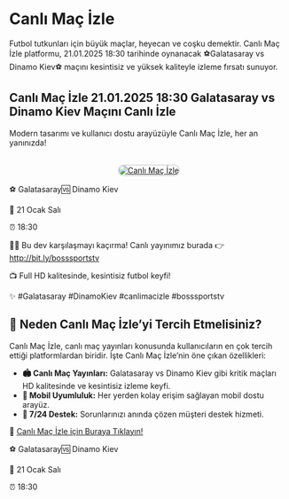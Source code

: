 <h1>Canlı Maç İzle</h1>
<p>Futbol tutkunları için büyük maçlar, heyecan ve coşku demektir. Canlı Maç İzle platformu, 21.01.2025 18:30 tarihinde oynanacak ⚽️Galatasaray vs Dinamo Kiev⚽️ maçını kesintisiz ve yüksek kaliteyle izleme fırsatı sunuyor.</p>
<p><h2>Canlı Maç İzle 21.01.2025 18:30 Galatasaray vs Dinamo Kiev Maçını Canlı İzle</h2></p>

<p>Modern tasarımı ve kullanıcı dostu arayüzüyle Canlı Maç İzle, her an yanınızda!</p>
<center>
<br>
<a href="https://bit.ly/bosssportstv" title="Canlı Maç İzle Giriş">
<img src="https://i.ibb.co/5K7Ks6w/zzzz3.gif" alt="Canlı Maç İzle" style="max-width: 100%; border: 2px solid #ddd; border-radius: 10px;">
</a>
</center>

<p>⚽️ Galatasaray🆚 Dinamo Kiev</p>
<p>📅 21 Ocak Salı</p>
<p>⏰ 18:30</p>
<p>🔴🔶 Bu dev karşılaşmayı kaçırma! Canlı yayınımız burada 👉 <a href="http://bit.ly/bosssportstv">http://bit.ly/bosssportstv</a></p>
<p>📺 Full HD kalitesinde, kesintisiz futbol keyfi!</p>
<p>✨ #Galatasaray #DinamoKiev #canlimacizle #bosssportstv</p>

<h2>🌟 Neden Canlı Maç İzle’yi Tercih Etmelisiniz?</h2>
<p>Canlı Maç İzle, canlı maç yayınları konusunda kullanıcıların en çok tercih ettiği platformlardan biridir. İşte Canlı Maç İzle’nin öne çıkan özellikleri:</p>
<ul>
  <li><strong>🏟 Canlı Maç Yayınları:</strong> Galatasaray vs Dinamo Kiev gibi kritik maçları HD kalitesinde ve kesintisiz izleme keyfi.</li>
  <li><strong>📱 Mobil Uyumluluk:</strong> Her yerden kolay erişim sağlayan mobil dostu arayüz.</li>
  <li><strong>💬 7/24 Destek:</strong> Sorunlarınızı anında çözen müşteri destek hizmeti.</li>
</ul>
<p>📌 <a href="https://bit.ly/bosssportstv" title="Canlı Maç İzle Giriş">Canlı Maç İzle için Buraya Tıklayın!</a></p>
<p>⚽️ Galatasaray🆚 Dinamo Kiev</p>
<p>📅 21 Ocak Salı</p>
<p>⏰ 18:30</p>
